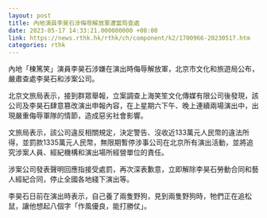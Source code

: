 ```yaml
---
layout: post
title: 內地演員李昊石涉侮辱解放軍遭當局查處
date: 2023-05-17 14:33:21.000000000 +08:00
link: https://news.rthk.hk/rthk/ch/component/k2/1700966-20230517.htm
categories: rthk
---
```


內地「棟篤笑」演員李昊石涉嫌在演出時侮辱解放軍，北京市文化和旅遊局公布，嚴肅查處李昊石和涉案公司。

北京文旅局表示，接到群眾舉報，立案調查上海笑笙文化傳媒有限公司後發現，該公司及李昊石肆意篡改演出申報內容，在上星期六下午、晚上連續兩場演出中，出現嚴重侮辱軍隊的情節，造成惡劣社會影響。

文旅局表示，該公司違反相關規定，決定警告、沒收近133萬元人民幣的違法所得，並罰款1335萬元人民幣，無限期暫停涉事公司在北京所有演出活動，並將追究涉案人員、經紀機構和演出場所經營單位的責任。

涉案公司發表聲明回應指接受處罰，再次深表歉意，立即解除李昊石勞動合同和藝人經紀合同，停止全國各地綫下演出等。

李昊石日前在演出時表示，自己養了兩隻野狗，見到兩隻野狗時，牠們正在追松鼠，讓他想起八個字「作風優良，能打勝仗」。
